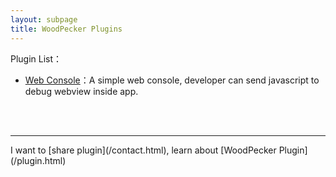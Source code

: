 ```yaml
---
layout: subpage
title: WoodPecker Plugins
---
```


Plugin List：

* [Web Console](/tools/webconsole.html)：A simple web console, developer can send javascript to debug webview inside app.


<br/>
<br/>
<hr/>
I want to [share plugin](/contact.html), learn about [WoodPecker Plugin](/plugin.html)